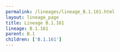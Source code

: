 ```yaml
---
permalink: /lineages/lineage_B.1.161.html
layout: lineage_page
title: Lineage B.1.161
lineage: B.1.161
parent: B.1
children: ['B.1.161']
---
```

